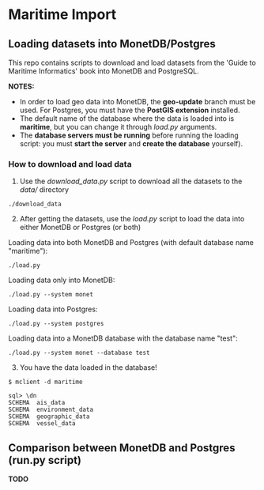 # Maritime Import
## Loading datasets into MonetDB/Postgres
This repo contains scripts to download and load datasets from the 'Guide to Maritime Informatics' book into MonetDB and PostgreSQL. 

**NOTES:**
* In order to load geo data into MonetDB, the **geo-update** branch must be used. For Postgres, you must have the **PostGIS extension** installed.
* The default name of the database where the data is loaded into is **maritime**, but you can change it through *load.py* arguments.
* The **database servers must be running** before running the loading script: you must **start the server** and **create the database** yourself).

### How to download and load data
1. Use the *download_data.py* script to download all the datasets to the *data/* directory
```
./download_data
```
2. After getting the datasets, use the *load.py* script to load the data into either MonetDB or Postgres (or both)

Loading data into both MonetDB and Postgres (with default database name "maritime"):
```
./load.py
```
Loading data only into MonetDB:
```
./load.py --system monet
```
Loading data into Postgres:
```
./load.py --system postgres
```
Loading data into a MonetDB database with the database name "test":
```
./load.py --system monet --database test
```

3. You have the data loaded in the database!
```
$ mclient -d maritime

sql> \dn
SCHEMA  ais_data
SCHEMA  environment_data
SCHEMA  geographic_data
SCHEMA  vessel_data
```

## Comparison between MonetDB and Postgres (run.py script)
**TODO**
